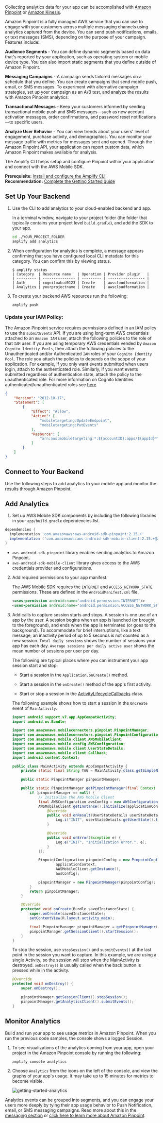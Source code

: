 Collecting analytics data for your app can be accomplished with [Amazon Pinpoint](#using-amazon-pinpoint) or [Amazon Kinesis](#using-amazon-kinesis).

Amazon Pinpoint is a fully managed AWS service that you can use to engage with your customers across multiple messaging channels using analytics captured from the device. You can send push notifications, emails, or text messages (SMS), depending on the purpose of your campaign. Features include:

**Audience Segments** - You can define dynamic segments based on data that's reported by your application, such as operating system or mobile device type. You can also import static segments that you define outside of Amazon Pinpoint.

**Messaging Campaigns** - A campaign sends tailored messages on a schedule that you define. You can create campaigns that send mobile push, email, or SMS messages. To experiment with alternative campaign strategies, set up your campaign as an A/B test, and analyze the results with Amazon Pinpoint analytics.

**Transactional Messages** - Keep your customers informed by sending transactional mobile push and SMS messages—such as new account activation messages, order confirmations, and password reset notifications—to specific users.

**Analyze User Behavior** - You can view trends about your users' level of engagement, purchase activity, and demographics. You can monitor your message traffic with metrics for messages sent and opened. Through the Amazon Pinpoint API, your application can report custom data, which Amazon Pinpoint makes available for analysis.

The Amplify CLI helps setup and configure Pinpoint within your application and connect with the AWS Mobile SDK.

<b>Prerequisite:</b> [Install and configure the Amplify CLI](~/cli/start/install.md)<br>
<b>Recommendation:</b> [Complete the Getting Started guide](~/start/start.md)

## Set Up Your Backend

1. Use the CLI to add analytics to your cloud-enabled backend and app.

    In a terminal window, navigate to your project folder (the folder that typically contains your project level `build.gradle`), and add the SDK to your app.

    ```bash
    cd ./YOUR_PROJECT_FOLDER
    amplify add analytics
    ```

2. When configuration for analytics is complete, a message appears confirming that you have configured local CLI metadata for this category. You can confirm this by viewing status.

    ```console
    $ amplify status
    | Category  | Resource name   | Operation | Provider plugin   |
    | --------- | --------------- | --------- | ----------------- |
    | Auth      | cognitoabcd0123 | Create    | awscloudformation |
    | Analytics | yourprojectname | Create    | awscloudformation |
    ```

3. To create your backend AWS resources run the following:

    ```bash
    amplify push
    ```

### Update your IAM Policy:

The Amazon Pinpoint service requires permissions defined in an IAM policy to use the `submitEvents` API. If you are using long-term AWS credentials attached to an `Amazon IAM` user, attach the following policies to the role of that `IAM` user. If you are using temporary AWS credentials vended by `Amazon Cognito Identity Pools`, then attach the following policies to the Unauthenticated and/or Authenticated `IAM` roles of your `Cognito Identity Pool`. The role you attach the policies to depends on the scope of your application. For example, if you only want events submitted when users login, attach to the authenticated role. Similarly, if you want events submitted regardless of authentication state, attach the policy to the unauthenticated role. For more information on Cognito Identities authenticated/unauthenticated roles see <a href="https://docs.aws.amazon.com/cognito/latest/developerguide/identity-pools.html" target="_blank">here</a>.

```json
{
    "Version": "2012-10-17",
    "Statement": [
        {
            "Effect": "Allow",
            "Action": [
                "mobiletargeting:UpdateEndpoint",
                "mobiletargeting:PutEvents"
            ],
            "Resource": [
                "arn:aws:mobiletargeting:*:${accountID}:apps/${appId}*"
            ]
        }
    ]
}
```

## Connect to Your Backend

Use the following steps to add analytics to your mobile app and monitor the results through Amazon Pinpoint.

## Add Analytics
1. Set up AWS Mobile SDK components by including the following libraries in your `app/build.gradle` dependencies list.

```groovy
dependencies {
  implementation 'com.amazonaws:aws-android-sdk-pinpoint:2.15.+'
  implementation ('com.amazonaws:aws-android-sdk-mobile-client:2.15.+@aar') { transitive = true }
}
```

* `aws-android-sdk-pinpoint` library enables sending analytics to Amazon Pinpoint.
* `aws-android-sdk-mobile-client` library gives access to the AWS credentials provider and configurations.

2. Add required permissions to your app manifest.

    The AWS Mobile SDK requires the `INTERNET` and `ACCESS_NETWORK_STATE` permissions. These are defined in the `AndroidManifest.xml` file.

    ```xml
    <uses-permission android:name="android.permission.INTERNET"/>
    <uses-permission android:name="android.permission.ACCESS_NETWORK_STATE"/>
    ```

3. Add calls to capture session starts and stops. A session is one use of an app by the user. A session begins when an app is launched (or brought to the foreground), and ends when the app is terminated (or goes to the background). To accommodate for brief interruptions, like a text message, an inactivity period of up to 5 seconds is not counted as a new session. `Total daily sessions` shows the number of sessions your app has each day. `Average sessions per daily active user` shows the mean number of sessions per user per day.

   The following are typical places where you can instrument your app session start and stop:

   * Start a session in the `Application.onCreate()` method.

   * Start a session in the `onCreate()` method of the app's first activity.

   * Start or stop a session in the [ActivityLifecycleCallbacks](https://developer.android.com/reference/android/app/Application.ActivityLifecycleCallbacks) class.

   The following example shows how to start a session in the `OnCreate` event of `MainActivity`.

    ```java
    import android.support.v7.app.AppCompatActivity;
    import android.os.Bundle;

    import com.amazonaws.mobileconnectors.pinpoint.PinpointManager;
    import com.amazonaws.mobileconnectors.pinpoint.PinpointConfiguration;
    import com.amazonaws.mobile.client.AWSMobileClient;
    import com.amazonaws.mobile.config.AWSConfiguration;
    import com.amazonaws.mobile.client.UserStateDetails;
    import com.amazonaws.mobile.client.Callback;
    import android.content.Context;

    public class MainActivity extends AppCompatActivity {
        private static final String TAG = MainActivity.class.getSimpleName();

        public static PinpointManager pinpointManager;

        public static PinpointManager getPinpointManager(final Context applicationContext) {
            if (pinpointManager == null) {
                // Initialize the AWS Mobile Client
                final AWSConfiguration awsConfig = new AWSConfiguration(applicationContext);
                AWSMobileClient.getInstance().initialize(applicationContext, awsConfig, new Callback<UserStateDetails>() {
                    @Override
                    public void onResult(UserStateDetails userStateDetails) {
                        Log.i("INIT", userStateDetails.getUserState().toString());
                    }

                    @Override
                    public void onError(Exception e) {
                        Log.e("INIT", "Initialization error.", e);
                    }
                });

                PinpointConfiguration pinpointConfig = new PinpointConfiguration(
                        applicationContext,
                        AWSMobileClient.getInstance(),
                        awsConfig);

                pinpointManager = new PinpointManager(pinpointConfig);
            }
            return pinpointManager;
        }

        @Override
        protected void onCreate(Bundle savedInstanceState) {
            super.onCreate(savedInstanceState);
            setContentView(R.layout.activity_main);

            final PinpointManager pinpointManager = getPinpointManager(getApplicationContext());
            pinpointManager.getSessionClient().startSession();
        }
    }
    ```

    To stop the session, use `stopSession()` and `submitEvents()` at the last point in the session you want to capture. In this example, we are using a single Activity, so the session will stop when the MainActivity is destroyed. `onDestroy()` is usually called when the back button is pressed while in the activity.

    ```java
    @Override
    protected void onDestroy() {
        super.onDestroy();

        pinpointManager.getSessionClient().stopSession();
        pinpointManager.getAnalyticsClient().submitEvents();
    }
    ```

## Monitor Analytics

Build and run your app to see usage metrics in Amazon Pinpoint. When you run the previous code samples, the console shows a logged Session.

1. To see visualizations of the analytics coming from your app, open your project in the Amazon Pinpoint console by running the following:

    ```bash
    amplify console analytics
    ```

2. Choose `Analytics` from the icons on the left of the console, and view the graphs of your app's usage. It may take up to 15 minutes for metrics to become visible.

    ![getting-started-analytics](~/images/getting-started-analytics.png)

Analytics events can be grouped into segments, and you can engage your users more deeply by tying their app usage behavior to Push Notification, email, or SMS messaging campaigns. Read more about this in the [messaging section](~/sdk/push-notifications/messaging-campaign.md) or [click here to learn more about Amazon Pinpoint](http://docs.aws.amazon.com/pinpoint/latest/developerguide/welcome.html).
